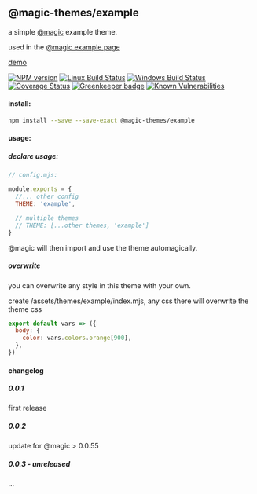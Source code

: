 ## @magic-themes/example

a simple [@magic](https://github.com/magic/core) example theme.

used in the [@magic example page](https://github.com/magic-examples/example)

[demo](https://magic-themes.github.io/example)

[![NPM version][npm-image]][npm-url]
[![Linux Build Status][travis-image]][travis-url]
[![Windows Build Status][appveyor-image]][appveyor-url]
[![Coverage Status][coveralls-image]][coveralls-url]
[![Greenkeeper badge][greenkeeper-image]][greenkeeper-url]
[![Known Vulnerabilities][snyk-image]][snyk-url]

[npm-image]: https://img.shields.io/npm/v/@magic-themes/example.svg
[npm-url]: https://www.npmjs.com/package/@magic-themes/example
[travis-image]: https://img.shields.io/travis/com/magic-themes/example/master
[travis-url]: https://travis-ci.com/magic-themes/example
[appveyor-image]: https://img.shields.io/appveyor/ci/magicthemes/example/master.svg
[appveyor-url]: https://ci.appveyor.com/project/magicthemes/example/branch/master
[coveralls-image]: https://coveralls.io/repos/github/magic-themes/example/badge.svg
[coveralls-url]: https://coveralls.io/github/magic-themes/example
[greenkeeper-image]: https://badges.greenkeeper.io/magic-themes/example.svg
[greenkeeper-url]: https://badges.greenkeeper.io/magic-themes/example.svg
[snyk-image]: https://snyk.io/test/github/magic-themes/example/badge.svg
[snyk-url]: https://snyk.io/test/github/magic-themes/example

#### install:
```bash
npm install --save --save-exact @magic-themes/example
```

#### usage:

##### declare usage:
```javascript
// config.mjs:

module.exports = {
  //... other config
  THEME: 'example',

  // multiple themes
  // THEME: [...other themes, 'example']
}
```

@magic will then import and use the theme automagically.

##### overwrite
you can overwrite any style in this theme with your own.

create /assets/themes/example/index.mjs, any css there will overwrite the theme css

```javascript
export default vars => ({
  body: {
    color: vars.colors.orange[900],
  },
})
```

#### changelog
##### 0.0.1
first release

##### 0.0.2
update for @magic > 0.0.55

##### 0.0.3 - unreleased
...
